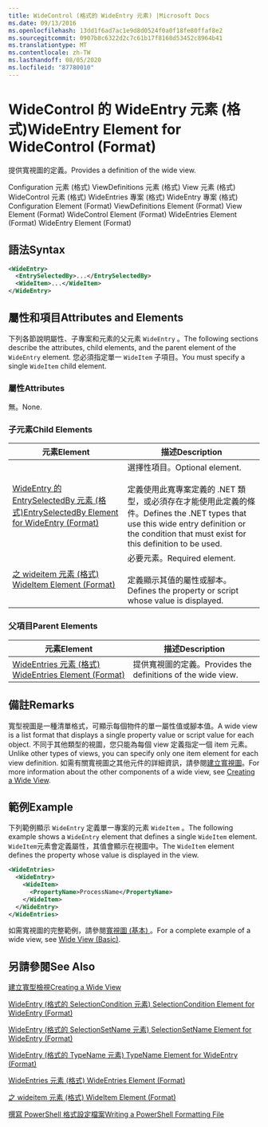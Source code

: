 ```yaml
---
title: WideControl (格式的 WideEntry 元素) |Microsoft Docs
ms.date: 09/13/2016
ms.openlocfilehash: 13dd1f6ad7ac1e9d8d0524f0a0f18fe80ffaf8e2
ms.sourcegitcommit: 0907b8c6322d2c7c61b17f8168d53452c8964b41
ms.translationtype: MT
ms.contentlocale: zh-TW
ms.lasthandoff: 08/05/2020
ms.locfileid: "87780010"
---
```

# <a name="wideentry-element-for-widecontrol-format"></a><span data-ttu-id="2975f-102">WideControl 的 WideEntry 元素 (格式)</span><span class="sxs-lookup"><span data-stu-id="2975f-102">WideEntry Element for WideControl (Format)</span></span>

<span data-ttu-id="2975f-103">提供寬視圖的定義。</span><span class="sxs-lookup"><span data-stu-id="2975f-103">Provides a definition of the wide view.</span></span>

<span data-ttu-id="2975f-104">Configuration 元素 (格式) ViewDefinitions 元素 (格式) View 元素 (格式) WideControl 元素 (格式) WideEntries 專案 (格式) WideEntry 專案 (格式) </span><span class="sxs-lookup"><span data-stu-id="2975f-104">Configuration Element (Format) ViewDefinitions Element (Format) View Element (Format) WideControl Element (Format) WideEntries Element (Format) WideEntry Element (Format)</span></span>

## <a name="syntax"></a><span data-ttu-id="2975f-105">語法</span><span class="sxs-lookup"><span data-stu-id="2975f-105">Syntax</span></span>

```xml
<WideEntry>
  <EntrySelectedBy>...</EntrySelectedBy>
  <WideItem>...</WideItem>
</WideEntry>
```

## <a name="attributes-and-elements"></a><span data-ttu-id="2975f-106">屬性和項目</span><span class="sxs-lookup"><span data-stu-id="2975f-106">Attributes and Elements</span></span>

<span data-ttu-id="2975f-107">下列各節說明屬性、子專案和元素的父元素 `WideEntry` 。</span><span class="sxs-lookup"><span data-stu-id="2975f-107">The following sections describe the attributes, child elements, and the parent element of the `WideEntry` element.</span></span> <span data-ttu-id="2975f-108">您必須指定單一 `WideItem` 子項目。</span><span class="sxs-lookup"><span data-stu-id="2975f-108">You must specify a single `WideItem` child element.</span></span>

### <a name="attributes"></a><span data-ttu-id="2975f-109">屬性</span><span class="sxs-lookup"><span data-stu-id="2975f-109">Attributes</span></span>

<span data-ttu-id="2975f-110">無。</span><span class="sxs-lookup"><span data-stu-id="2975f-110">None.</span></span>

### <a name="child-elements"></a><span data-ttu-id="2975f-111">子元素</span><span class="sxs-lookup"><span data-stu-id="2975f-111">Child Elements</span></span>

|<span data-ttu-id="2975f-112">元素</span><span class="sxs-lookup"><span data-stu-id="2975f-112">Element</span></span>|<span data-ttu-id="2975f-113">描述</span><span class="sxs-lookup"><span data-stu-id="2975f-113">Description</span></span>|
|-------------|-----------------|
|[<span data-ttu-id="2975f-114">WideEntry 的 EntrySelectedBy 元素 (格式)</span><span class="sxs-lookup"><span data-stu-id="2975f-114">EntrySelectedBy Element for WideEntry (Format)</span></span>](./entryselectedby-element-for-wideentry-format.md)|<span data-ttu-id="2975f-115">選擇性項目。</span><span class="sxs-lookup"><span data-stu-id="2975f-115">Optional element.</span></span><br /><br /> <span data-ttu-id="2975f-116">定義使用此寬專案定義的 .NET 類型，或必須存在才能使用此定義的條件。</span><span class="sxs-lookup"><span data-stu-id="2975f-116">Defines the .NET types that use this wide entry definition or the condition that must exist for this definition to be used.</span></span>|
|[<span data-ttu-id="2975f-117">之 wideitem 元素 (格式) </span><span class="sxs-lookup"><span data-stu-id="2975f-117">WideItem Element (Format)</span></span>](./wideitem-element-for-widecontrol-format.md)|<span data-ttu-id="2975f-118">必要元素。</span><span class="sxs-lookup"><span data-stu-id="2975f-118">Required element.</span></span><br /><br /> <span data-ttu-id="2975f-119">定義顯示其值的屬性或腳本。</span><span class="sxs-lookup"><span data-stu-id="2975f-119">Defines the property or script whose value is displayed.</span></span>|

### <a name="parent-elements"></a><span data-ttu-id="2975f-120">父項目</span><span class="sxs-lookup"><span data-stu-id="2975f-120">Parent Elements</span></span>

|<span data-ttu-id="2975f-121">元素</span><span class="sxs-lookup"><span data-stu-id="2975f-121">Element</span></span>|<span data-ttu-id="2975f-122">描述</span><span class="sxs-lookup"><span data-stu-id="2975f-122">Description</span></span>|
|-------------|-----------------|
|[<span data-ttu-id="2975f-123">WideEntries 元素 (格式) </span><span class="sxs-lookup"><span data-stu-id="2975f-123">WideEntries Element (Format)</span></span>](./wideentries-element-for-widecontrol-format.md)|<span data-ttu-id="2975f-124">提供寬視圖的定義。</span><span class="sxs-lookup"><span data-stu-id="2975f-124">Provides the definitions of the wide view.</span></span>|

## <a name="remarks"></a><span data-ttu-id="2975f-125">備註</span><span class="sxs-lookup"><span data-stu-id="2975f-125">Remarks</span></span>

<span data-ttu-id="2975f-126">寬型視圖是一種清單格式，可顯示每個物件的單一屬性值或腳本值。</span><span class="sxs-lookup"><span data-stu-id="2975f-126">A wide view is a list format that displays a single property value or script value for each object.</span></span> <span data-ttu-id="2975f-127">不同于其他類型的視圖，您只能為每個 view 定義指定一個 item 元素。</span><span class="sxs-lookup"><span data-stu-id="2975f-127">Unlike other types of views, you can specify only one item element for each view definition.</span></span> <span data-ttu-id="2975f-128">如需有關寬視圖之其他元件的詳細資訊，請參閱[建立寬視圖](./creating-a-wide-view.md)。</span><span class="sxs-lookup"><span data-stu-id="2975f-128">For more information about the other components of a wide view, see [Creating a Wide View](./creating-a-wide-view.md).</span></span>

## <a name="example"></a><span data-ttu-id="2975f-129">範例</span><span class="sxs-lookup"><span data-stu-id="2975f-129">Example</span></span>

<span data-ttu-id="2975f-130">下列範例顯示 `WideEntry` 定義單一專案的元素 `WideItem` 。</span><span class="sxs-lookup"><span data-stu-id="2975f-130">The following example shows a `WideEntry` element that defines a single `WideItem` element.</span></span> <span data-ttu-id="2975f-131">`WideItem`元素會定義屬性，其值會顯示在視圖中。</span><span class="sxs-lookup"><span data-stu-id="2975f-131">The `WideItem` element defines the property whose value is displayed in the view.</span></span>

```xml
<WideEntries>
  <WideEntry>
    <WideItem>
      <PropertyName>ProcessName</PropertyName>
    </WideItem>
  </WideEntry>
</WideEntries>

```

<span data-ttu-id="2975f-132">如需寬視圖的完整範例，請參閱[寬視圖 (基本) ](./wide-view-basic.md)。</span><span class="sxs-lookup"><span data-stu-id="2975f-132">For a complete example of a wide view, see [Wide View (Basic)](./wide-view-basic.md).</span></span>

## <a name="see-also"></a><span data-ttu-id="2975f-133">另請參閱</span><span class="sxs-lookup"><span data-stu-id="2975f-133">See Also</span></span>

[<span data-ttu-id="2975f-134">建立寬型檢視</span><span class="sxs-lookup"><span data-stu-id="2975f-134">Creating a Wide View</span></span>](./creating-a-wide-view.md)

[<span data-ttu-id="2975f-135">WideEntry (格式的 SelectionCondition 元素) </span><span class="sxs-lookup"><span data-stu-id="2975f-135">SelectionCondition Element for WideEntry (Format)</span></span>](./selectioncondition-element-for-entryselectedby-for-widecontrol-format.md)

[<span data-ttu-id="2975f-136">WideEntry (格式的 SelectionSetName 元素) </span><span class="sxs-lookup"><span data-stu-id="2975f-136">SelectionSetName Element for WideEntry (Format)</span></span>](./selectionsetname-element-for-entryselectedby-for-widecontrol-format.md)

[<span data-ttu-id="2975f-137">WideEntry (格式的 TypeName 元素) </span><span class="sxs-lookup"><span data-stu-id="2975f-137">TypeName Element for WideEntry (Format)</span></span>](./typename-element-for-entryselectedby-for-wideentry-format.md)

[<span data-ttu-id="2975f-138">WideEntries 元素 (格式) </span><span class="sxs-lookup"><span data-stu-id="2975f-138">WideEntries Element (Format)</span></span>](./wideentries-element-for-widecontrol-format.md)

[<span data-ttu-id="2975f-139">之 wideitem 元素 (格式) </span><span class="sxs-lookup"><span data-stu-id="2975f-139">WideItem Element (Format)</span></span>](./wideitem-element-for-widecontrol-format.md)

[<span data-ttu-id="2975f-140">撰寫 PowerShell 格式設定檔案</span><span class="sxs-lookup"><span data-stu-id="2975f-140">Writing a PowerShell Formatting File</span></span>](./writing-a-powershell-formatting-file.md)
